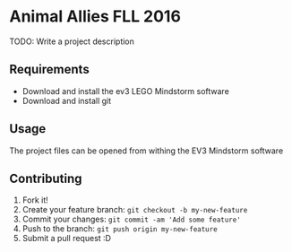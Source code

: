 # Animal Allies FLL 2016

TODO: Write a project description

## Requirements 
* Download and install the ev3 LEGO Mindstorm software
* Download and install git 


## Usage

The project files can be opened from withing the EV3 Mindstorm software

## Contributing

1. Fork it!
2. Create your feature branch: `git checkout -b my-new-feature`
3. Commit your changes: `git commit -am 'Add some feature'`
4. Push to the branch: `git push origin my-new-feature`
5. Submit a pull request :D
